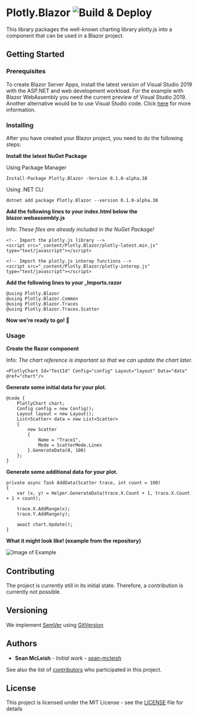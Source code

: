 # Plotly.Blazor ![Build & Deploy](https://github.com/LayTec-AG/Plotly.Blazor/workflows/Build%20&%20Deploy/badge.svg)
This library packages the well-known charting library plotly.js into a component that can be used in a Blazor project. 

## Getting Started
### Prerequisites

To create Blazor Server Apps, install the latest version of Visual Studio 2019 with the ASP.NET and web development workload.
For the example with Blazor WebAssembly you need the current preview of Visual Studio 2019.
Another alternative would be to use Visual Studio code. Click [here](https://docs.microsoft.com/en-us/aspnet/core/blazor/get-started?view=aspnetcore-3.1&tabs=visual-studio-code) for more information.

### Installing

After you have created your Blazor project, you need to do the following steps:


**Install the latest NuGet Package**

Using Package Manager
```
Install-Package Plotly.Blazor -Version 0.1.0-alpha.38
```

Using .NET CLI
```
dotnet add package Plotly.Blazor --version 0.1.0-alpha.38
```


**Add the following lines to your index.html below the blazor.webassembly.js**

Info: *These files are already included in the NuGet Package!*

```
<!-- Import the plotly.js library -->
<script src="_content/Plotly.Blazor/plotly-latest.min.js" type="text/javascript"></script>

<!-- Import the plotly.js interop functions -->
<script src="_content/Plotly.Blazor/plotly-interop.js" type="text/javascript"></script>
```

**Add the following lines to your _Imports.razor**

```
@using Plotly.Blazor
@using Plotly.Blazor.Common
@using Plotly.Blazor.Traces
@using Plotly.Blazor.Traces.Scatter
```

**Now we're ready to go! :tada:**

### Usage

**Create the Razor component**

Info: *The chart reference is important so that we can update the chart later.*

```
<PlotlyChart Id="TestId" Config="config" Layout="layout" Data="data" @ref="chart"/>
```

**Generate some initial data for your plot.**

```
@code {
    PlotlyChart chart;
    Config config = new Config();
    Layout layout = new Layout();
    List<Scatter> data = new List<Scatter>
    {
        new Scatter
        {
            Name = "Trace1",
            Mode = ScatterMode.Lines
        }.GenerateData(0, 100)
    };
}
```

**Generate some additional data for your plot.**

```
private async Task AddData(Scatter trace, int count = 100)
{
    var (x, y) = Helper.GenerateData(trace.X.Count + 1, trace.X.Count + 1 + count);

    trace.X.AddRange(x);
    trace.Y.AddRange(y);

    await chart.Update();
}
```

**What it might look like!  (example from the repository)**

![Image of Example](https://i.imgur.com/WU4tdSA.png)


## Contributing

The project is currently still in its initial state. Therefore, a contribution is currently not possible.

## Versioning

We implement [SemVer](http://semver.org/) using [GitVersion](https://github.com/GitTools/GitVersion/)

## Authors

* **Sean McLeish** - *Initial work* - [sean-mcleish](https://github.com/sean-mcleish)

See also the list of [contributors](https://github.com/LayTec-AG/Plotly.Blazor/contributors) who participated in this project.

## License

This project is licensed under the MIT License - see the [LICENSE](LICENSE) file for details
